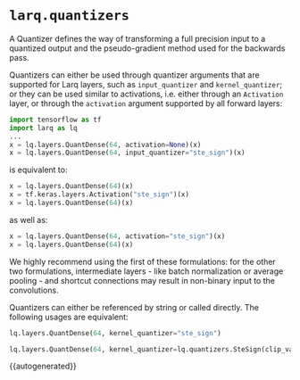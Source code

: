 # `larq.quantizers`

A Quantizer defines the way of transforming a full precision input to a quantized output and the pseudo-gradient method used for the backwards pass.

Quantizers can either be used through quantizer arguments that are supported for Larq layers, such as `input_quantizer` and `kernel_quantizer`; or they can be used similar to activations, i.e. either through an `Activation` layer, or through the `activation` argument supported by all forward layers:

```python
import tensorflow as tf
import larq as lq
...
x = lq.layers.QuantDense(64, activation=None)(x)
x = lq.layers.QuantDense(64, input_quantizer="ste_sign")(x)
```

is equivalent to:

```python
x = lq.layers.QuantDense(64)(x)
x = tf.keras.layers.Activation("ste_sign")(x)
x = lq.layers.QuantDense(64)(x)
```

as well as:

```python
x = lq.layers.QuantDense(64, activation="ste_sign")(x)
x = lq.layers.QuantDense(64)(x)
```

We highly recommend using the first of these formulations: for the other two formulations, intermediate layers - like batch normalization or average pooling - and shortcut connections may result in non-binary input to the convolutions.

Quantizers can either be referenced by string or called directly.
The following usages are equivalent:

```python
lq.layers.QuantDense(64, kernel_quantizer="ste_sign")
```

```python
lq.layers.QuantDense(64, kernel_quantizer=lq.quantizers.SteSign(clip_value=1.0))
```

{{autogenerated}}
